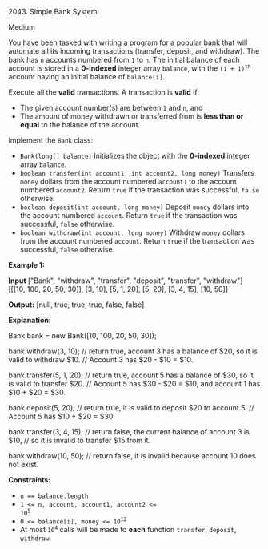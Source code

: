 2043\. Simple Bank System

Medium

You have been tasked with writing a program for a popular bank that will automate all its incoming transactions (transfer, deposit, and withdraw). The bank has `n` accounts numbered from `1` to `n`. The initial balance of each account is stored in a **0-indexed** integer array `balance`, with the <code>(i + 1)<sup>th</sup></code> account having an initial balance of `balance[i]`.

Execute all the **valid** transactions. A transaction is **valid** if:

*   The given account number(s) are between `1` and `n`, and
*   The amount of money withdrawn or transferred from is **less than or equal** to the balance of the account.

Implement the `Bank` class:

*   `Bank(long[] balance)` Initializes the object with the **0-indexed** integer array `balance`.
*   `boolean transfer(int account1, int account2, long money)` Transfers `money` dollars from the account numbered `account1` to the account numbered `account2`. Return `true` if the transaction was successful, `false` otherwise.
*   `boolean deposit(int account, long money)` Deposit `money` dollars into the account numbered `account`. Return `true` if the transaction was successful, `false` otherwise.
*   `boolean withdraw(int account, long money)` Withdraw `money` dollars from the account numbered `account`. Return `true` if the transaction was successful, `false` otherwise.

**Example 1:**

**Input** ["Bank", "withdraw", "transfer", "deposit", "transfer", "withdraw"] [[[10, 100, 20, 50, 30]], [3, 10], [5, 1, 20], [5, 20], [3, 4, 15], [10, 50]]

**Output:** [null, true, true, true, false, false]

**Explanation:** 

Bank bank = new Bank([10, 100, 20, 50, 30]); 

bank.withdraw(3, 10); // return true, account 3 has a balance of $20, so it is valid to withdraw $10. 
                       // Account 3 has $20 - $10 = $10. 

bank.transfer(5, 1, 20); // return true, account 5 has a balance of $30, so it is valid to transfer $20.
                         // Account 5 has $30 - $20 = $10, and account 1 has $10 + $20 = $30. 

bank.deposit(5, 20); // return true, it is valid to deposit $20 to account 5. 
                     // Account 5 has $10 + $20 = $30.

bank.transfer(3, 4, 15); // return false, the current balance of account 3 is $10, 
                         // so it is invalid to transfer $15 from it.

bank.withdraw(10, 50); // return false, it is invalid because account 10 does not exist.

**Constraints:**

*   `n == balance.length`
*   <code>1 <= n, account, account1, account2 <= 10<sup>5</sup></code>
*   <code>0 <= balance[i], money <= 10<sup>12</sup></code>
*   At most <code>10<sup>4</sup></code> calls will be made to **each** function `transfer`, `deposit`, `withdraw`.